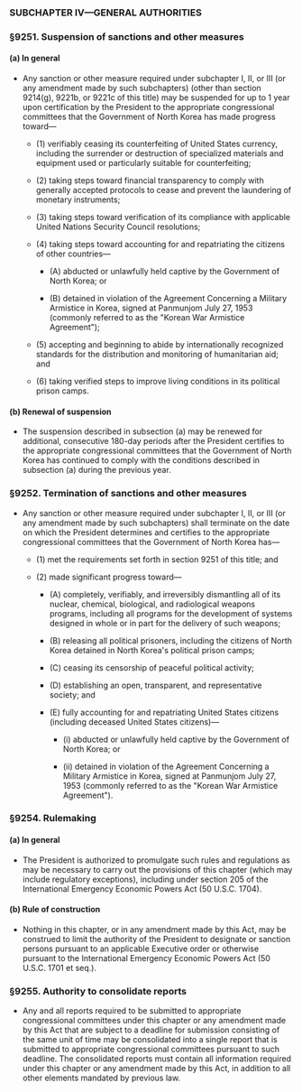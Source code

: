 ### SUBCHAPTER IV—GENERAL AUTHORITIES

### §9251. Suspension of sanctions and other measures
#### (a) In general
* Any sanction or other measure required under subchapter I, II, or III (or any amendment made by such subchapters) (other than section 9214(g), 9221b, or 9221c of this title) may be suspended for up to 1 year upon certification by the President to the appropriate congressional committees that the Government of North Korea has made progress toward—

  * (1) verifiably ceasing its counterfeiting of United States currency, including the surrender or destruction of specialized materials and equipment used or particularly suitable for counterfeiting;

  * (2) taking steps toward financial transparency to comply with generally accepted protocols to cease and prevent the laundering of monetary instruments;

  * (3) taking steps toward verification of its compliance with applicable United Nations Security Council resolutions;

  * (4) taking steps toward accounting for and repatriating the citizens of other countries—

    * (A) abducted or unlawfully held captive by the Government of North Korea; or

    * (B) detained in violation of the Agreement Concerning a Military Armistice in Korea, signed at Panmunjom July 27, 1953 (commonly referred to as the "Korean War Armistice Agreement");


  * (5) accepting and beginning to abide by internationally recognized standards for the distribution and monitoring of humanitarian aid; and

  * (6) taking verified steps to improve living conditions in its political prison camps.

#### (b) Renewal of suspension
* The suspension described in subsection (a) may be renewed for additional, consecutive 180-day periods after the President certifies to the appropriate congressional committees that the Government of North Korea has continued to comply with the conditions described in subsection (a) during the previous year.

### §9252. Termination of sanctions and other measures
* Any sanction or other measure required under subchapter I, II, or III (or any amendment made by such subchapters) shall terminate on the date on which the President determines and certifies to the appropriate congressional committees that the Government of North Korea has—

  * (1) met the requirements set forth in section 9251 of this title; and

  * (2) made significant progress toward—

    * (A) completely, verifiably, and irreversibly dismantling all of its nuclear, chemical, biological, and radiological weapons programs, including all programs for the development of systems designed in whole or in part for the delivery of such weapons;

    * (B) releasing all political prisoners, including the citizens of North Korea detained in North Korea's political prison camps;

    * (C) ceasing its censorship of peaceful political activity;

    * (D) establishing an open, transparent, and representative society; and

    * (E) fully accounting for and repatriating United States citizens (including deceased United States citizens)—

      * (i) abducted or unlawfully held captive by the Government of North Korea; or

      * (ii) detained in violation of the Agreement Concerning a Military Armistice in Korea, signed at Panmunjom July 27, 1953 (commonly referred to as the "Korean War Armistice Agreement").

### §9254. Rulemaking
#### (a) In general
* The President is authorized to promulgate such rules and regulations as may be necessary to carry out the provisions of this chapter (which may include regulatory exceptions), including under section 205 of the International Emergency Economic Powers Act (50 U.S.C. 1704).

#### (b) Rule of construction
* Nothing in this chapter, or in any amendment made by this Act, may be construed to limit the authority of the President to designate or sanction persons pursuant to an applicable Executive order or otherwise pursuant to the International Emergency Economic Powers Act (50 U.S.C. 1701 et seq.).

### §9255. Authority to consolidate reports
* Any and all reports required to be submitted to appropriate congressional committees under this chapter or any amendment made by this Act that are subject to a deadline for submission consisting of the same unit of time may be consolidated into a single report that is submitted to appropriate congressional committees pursuant to such deadline. The consolidated reports must contain all information required under this chapter or any amendment made by this Act, in addition to all other elements mandated by previous law.
